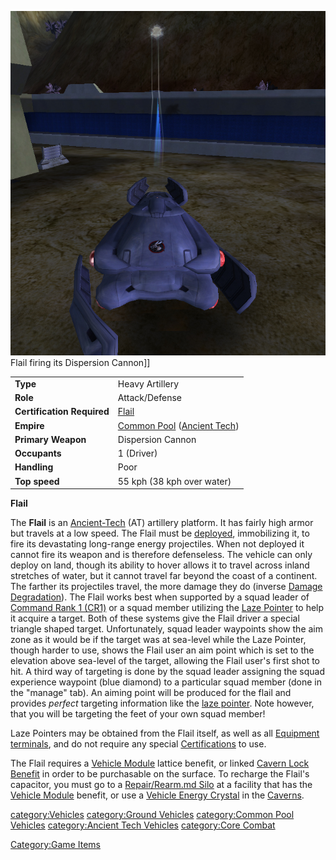 ![](images/FlailPicture.jpg "fig:FlailPicture.jpg") Flail firing its Dispersion
Cannon\]\]

|                            |                                                                       |
| -------------------------- | --------------------------------------------------------------------- |
| **Type**                   | Heavy Artillery                                                       |
| **Role**                   | Attack/Defense                                                        |
| **Certification Required** | [Flail](<Flail_(Certification)>)                                      |
| **Empire**                 | [Common Pool](Common_Pool.md) ([Ancient Tech](Ancient_Technology.md)) |
| **Primary Weapon**         | Dispersion Cannon                                                     |
| **Occupants**              | 1 (Driver)                                                            |
| **Handling**               | Poor                                                                  |
| **Top speed**              | 55 kph (38 kph over water)                                            |

**Flail**

The **Flail** is an [Ancient-Tech](Ancient_Technology.md) (AT)
artillery platform. It has fairly high armor but travels at a low speed.
The Flail must be [deployed](deploy.md), immobilizing it, to
fire its devastating long-range energy projectiles. When not deployed it
cannot fire its weapon and is therefore defenseless. The vehicle can
only deploy on land, though its ability to hover allows it to travel
across inland stretches of water, but it cannot travel far beyond the
coast of a continent. The farther its projectiles travel, the more
damage they do (inverse [Damage
Degradation](Damage_Degradation.md)). The Flail works best when
supported by a squad leader of [Command Rank 1
(CR1)](Command_Rank.md) or a squad member utilizing the [Laze
Pointer](Laze_Pointer.md) to help it acquire a target. Both of
these systems give the Flail driver a special triangle shaped target.
Unfortunately, squad leader waypoints show the aim zone as it would be
if the target was at sea-level while the Laze Pointer, though harder to
use, shows the Flail user an aim point which is set to the elevation
above sea-level of the target, allowing the Flail user's first shot to
hit. A third way of targeting is done by the squad leader assigning the
squad experience waypoint (blue diamond) to a particular squad member
(done in the "manage" tab). An aiming point will be produced for the
flail and provides _perfect_ targeting information like the [laze
pointer](laze_pointer.md). Note however, that you will be
targeting the feet of your own squad member!

Laze Pointers may be obtained from the Flail itself, as well as all
[Equipment terminals](Equipment_Terminal.md), and do not require
any special [Certifications](Certifications.md) to use.

The Flail requires a [Vehicle Module](Vehicle_Module.md) lattice
benefit, or linked [Cavern Lock Benefit](Cavern_Lock.md) in
order to be purchasable on the surface. To recharge the Flail's
capacitor, you must go to a [Repair/Rearm.md
Silo](Repair_Rearm_Silo.md) at a facility that has the [Vehicle
Module](Vehicle_Module.md) benefit, or use a [Vehicle Energy
Crystal](Vehicle_Energy_Crystal.md) in the
[Caverns](Caverns.md).

[category:Vehicles](category:Vehicles.md) [category:Ground
Vehicles](category:Ground_Vehicles.md) [category:Common Pool
Vehicles](category:Common_Pool_Vehicles.md) [category:Ancient
Tech Vehicles](category:Ancient_Tech_Vehicles.md) [category:Core
Combat](category:Core_Combat.md)

[Category:Game Items](Category:Game_Items.md)

